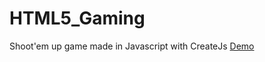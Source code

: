 # HTML5_Gaming
Shoot'em up game made in Javascript with CreateJs 
[Demo](https://oli8.github.io/HTML5_Gaming)
